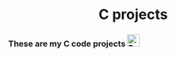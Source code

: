 <h1 align="center">
C projects
</h1>
<h3>
These are my C code projects <img src="https://raw.githubusercontent.com/Tarikul-Islam-Anik/Animated-Fluent-Emojis/master/Emojis/Objects/Desktop%20Computer.png" alt="Desktop Computer" width="25" height="25" />
</h3>
